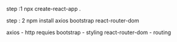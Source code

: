 step :1
npx create-react-app .

step : 2
npm install axios bootstrap react-router-dom

axios - http requies
bootstrap - styling
react-router-dom - routing


